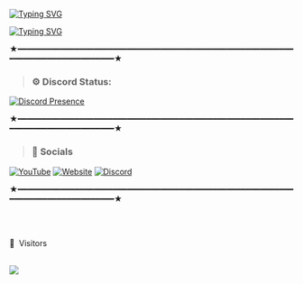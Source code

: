 
[![Typing SVG](https://readme-typing-svg.demolab.com?font=Unbounded&weight=700&size=30&duration=5000&pause=1000&color=FFFFFF&background=1E42FF00&center=true&width=435&lines=axxelet)](https://guns.lol/cats)

[![Typing SVG](https://readme-typing-svg.demolab.com?font=Unbounded&weight=700&pause=1000&color=FFFFFF&background=1E42FF00&center=true&width=435&lines=Github.com%2Faxxelet)](https://guns.lol/cats)

★━━━━━━━━━━━━━━━━━━━━━━━━━━━━━━━━━━━━━━━━━━━━━━━━━━━━━━━━━━━━━━━━━━━━━━━━━━━━━━━━★


> ### ⚙️ Discord Status: 

[![Discord Presence](https://lanyard.cnrad.dev/api/1009909324010749954)](https://discord.com/users/1009909324010749954)

★━━━━━━━━━━━━━━━━━━━━━━━━━━━━━━━━━━━━━━━━━━━━━━━━━━━━━━━━━━━━━━━━━━━━━━━━━━━━━━━━★
 > ### 🎈 Socials 
 
   [![YouTube](https://img.shields.io/badge/YouTube-red?style=for-the-badge&logo=youtube&logoColor=white)](https://www.youtube.com/channel/@axxelet)
   [![Website](https://img.shields.io/badge/website-000000?style=for-the-badge&logo=About.me&logoColor=white)](https://guns.lol/cats)
   [![Discord](https://img.shields.io/badge/-Discord-7289DA?style=for-the-badge&logo=discord&logoColor=white)](https://discord.com/users/1009909324010749954) 
 
 ★━━━━━━━━━━━━━━━━━━━━━━━━━━━━━━━━━━━━━━━━━━━━━━━━━━━━━━━━━━━━━━━━━━━━━━━━━━━━━━━━★
  

 <br><br>
<p>👀 &nbsp;Visitors</p>
 <br>
<img align="left" src="https://profile-counter.glitch.me/axxelet/count.svg" />
